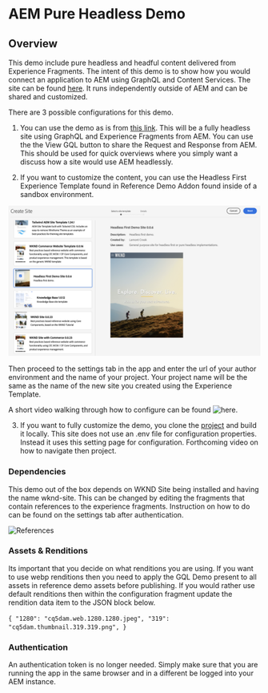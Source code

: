 # AEM Pure Headless Demo

## Overview

This demo include pure headless and headful content delivered from Experience Fragments.  The intent of this demo is to show how you would connect an application to AEM using GraphQL and Content Services.  The site can be found [here](https://aem-pure-headless.vercel.app/). It runs independently outside of AEM and can be shared and customized.  

There are 3 possible configurations for this demo.

1. You can use the demo as is from <a href='https://aem-pure-headless.vercel.app/'>this link</a>.  This will be a fully headless site using GraphQL and Experience Fragments from AEM.  You can use the the View GQL button to share the Request and Response from AEM.  This should be used for quick overviews where you simply want a discuss how a site would use AEM headlessly.

2. If you want to customize the content, you can use the Headless First Experience Template found in Reference Demo Addon found inside of a sandbox environment.  

![Settings](./public/headless-first.png)

Then proceed to the settings tab in the app and enter the url of your author environment and the name of your project.  Your project name will be the same as the name of the new site you created using the Experience Template.

A short video walking through how to configure can be found ![here](https://youtu.be/ZSuPDFAAwj8).

3. If you want to fully customize the demo, you clone the <a href='https://github.com/lamontacrook/aem-pure-headless'>project</a> and build it locally.  This site does not use an .env file for configuration properties.  Instead it uses this setting page for configuration.  Forthcoming video on how to navigate then project.

### Dependencies

This demo out of the box depends on WKND Site being installed and having the name wknd-site.  This can be changed by editing the fragments that contain references to the experience fragments.  Instruction on how to do can be found on the settings tab after authentication.

![References](./public/references.png)

### Assets & Renditions

Its important that you decide on what renditions you are using.  If you want to use webp renditions then you need to apply the GQL Demo present to all assets in reference demo assets before publishing.  If you would rather use default renditions then within the configuration fragment update the rendition data item to the JSON block below.

``{
  "1280": "cq5dam.web.1280.1280.jpeg",
  "319": "cq5dam.thumbnail.319.319.png",
}``

### Authentication

An authentication token is no longer needed.  Simply make sure that you are running the app in the same browser and in a different be logged into your AEM instance.